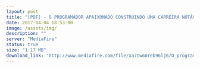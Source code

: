 ```yaml
---
layout: post
title: "[PDF] - O PROGRAMADOR APAIXONADO CONSTRUINDO UMA CARREIRA NOTÁVEL EM DESENVOLVIMENTO DE SOFTWARE"
date: 2017-04-04 18:53:00
image: /assets/img/
description: ""
server: "MediaFire"
status: true
size: "1.17 MB"
download_link: "http://www.mediafire.com/file/xa7tw60reb96lj6/O_programador_apaixonado_construindo_uma_carreira_not%E2%94%9C%D0%B1vel_em_desenvolvimento_de_software.pdf"
---
```

